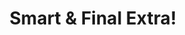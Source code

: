 ---
title: "Smart & Final Extra!"
url: /huntington-park/smart-and-final-extra/
shop: supermarket
---